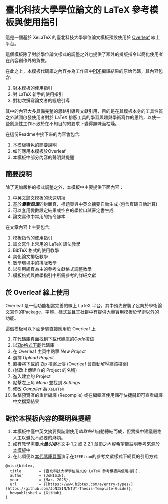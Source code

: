 # 臺北科技大學學位論文的 LaTeX 參考模板與使用指引

這是一個基於 XeLaTeX 的臺北科技大學學位論文模板預設使用於 [Overleaf](https://www.overleaf.com/) 線上平台。

這個模板除了對於學位論文樣式的調整之外也提供了額外的排版指令以簡化使用者在內容創作外的負擔。

在此之上，本模板代碼庫之內容亦為工作區中[PDF](https://github.com/JoNISIN/NTUT-Thesis-Template-Guide/blob/main/ntut_temp_guide.pdf)編譯結果的原始代碼，其內容包含:
1. 對本模板的使用指引
2. 對 LaTeX 新手的使用指引
3. 對初次撰寫論文者的經驗引導

其中的內容大多具備完整的思路引導與文獻引用，目的是在其模板本身的工具性質之外試圖啟發使用者對於 LaTeX 排版工具的學習興趣與學術寫作的思路，以使一些創造性工作不致於在不知目的的要求下變得無味而枯燥。

在這份Readme中接下來的內容會包含:
1. 本模板特色的簡要說明
2. 如何應用本模板於Overleaf
3. 本模板中部分內容的聲明與提醒

## 簡要說明

除了更加嚴格的樣式調整之外，本模板中主要提供下面內容：
1. 中英文論文模板的快速切換
2. 基於***變數設定***的封面頁、標題頁與中英文摘要自動生成 (包含頁碼自動計算)
3. 可以套用變數設定結果或空白的學位口試審定書生成
4. 論文寫作中常用的指令腳本

在文章內容上主要包含:
1. 模板指令的使用指引
2. 論文寫作上常用的 LaTeX 語法教學
3. BibTeX 格式的使用教學
4. 美化論文排版教學
5. 數學環境中的排版教學
6. 以引用網頁為主的參考文獻格式調整教學
7. 模板格式與教學指引中所需參考的詳細文獻

## 於 Overleaf 線上使用

Overleaf 是一個功能相當完善的線上 LaTeX 平台，其中預先安裝了足夠於學術論文寫作的Package、字體、樣式並且其社群中有提供大量實用模板於學術以外的功能。

這個模板可以下面步驟直接應用於 Overleaf 上
1. 在[代碼庫頁面](https://github.com/JoNISIN/NTUT-Thesis-Template-Guide)找到下載代碼庫的*Code*按鈕
2. 以[Zip格式下載](https://github.com/ntut-xuan/NTUT-Thesis-Template/archive/refs/heads/main.zip)代碼庫
3. 在 Overleaf 主頁中點擊 *New Project*
4. 選擇 *Upload Project*
5. 直接將下載的 Zip 檔案上傳 (Overleaf 會自動解壓縮該檔案)
6. (修改上傳建立的 Project 的名稱)
7. 進入建立的 Project
8. 點擊左上角 *Menu* 並找到 *Settings*
9. 修改 *Compiler* 為 `XeLaTeX`
10. 點擊預覽區的重新編譯 (Recompile) 或在編輯區使用儲存快捷鍵即可查看編譯中文檔案結果

## 對於本模板內容的聲明與提醒

1. 本模板中僅中英文摘要與誌謝使用*幽默的AI*自動總結而成，但實操中建議嚴格人工以避免不必要的麻煩。
2. 如有教學需要***大量引用***本文中 1.2 或 2.2.1 章節之內容希望能註明參考來源於[本模板](https://github.com/JoNISIN/NTUT-Thesis-Template-Guide)中
3. 在此順便以[本代碼庫頁面](https://github.com/JoNISIN/NTUT-Thesis-Template-Guide)演示在`IEEEtran`的參考文獻樣式下網頁的引用方式
```
@misc{bibtex,
  title        = {臺北科技大學學位論文的 LaTeX 參考模板與使用指引},
  author       = {JoNISIN},
  year         = {Mar. 2025},
  url          = {[https://www.bibtex.com/e/entry-types/](https://github.com/JoNISIN/NTUT-Thesis-Template-Guide)},
  howpublished = {GitHub}
}
```
